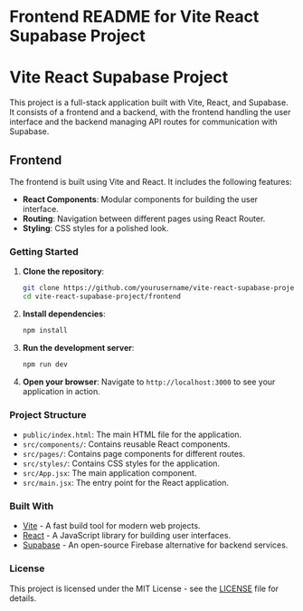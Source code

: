 # Frontend README for Vite React Supabase Project

# Vite React Supabase Project

This project is a full-stack application built with Vite, React, and Supabase. It consists of a frontend and a backend, with the frontend handling the user interface and the backend managing API routes for communication with Supabase.

## Frontend

The frontend is built using Vite and React. It includes the following features:

- **React Components**: Modular components for building the user interface.
- **Routing**: Navigation between different pages using React Router.
- **Styling**: CSS styles for a polished look.

### Getting Started

1. **Clone the repository**:
   ```bash
   git clone https://github.com/yourusername/vite-react-supabase-project.git
   cd vite-react-supabase-project/frontend
   ```

2. **Install dependencies**:
   ```bash
   npm install
   ```

3. **Run the development server**:
   ```bash
   npm run dev
   ```

4. **Open your browser**:
   Navigate to `http://localhost:3000` to see your application in action.

### Project Structure

- `public/index.html`: The main HTML file for the application.
- `src/components/`: Contains reusable React components.
- `src/pages/`: Contains page components for different routes.
- `src/styles/`: Contains CSS styles for the application.
- `src/App.jsx`: The main application component.
- `src/main.jsx`: The entry point for the React application.

### Built With

- [Vite](https://vitejs.dev/) - A fast build tool for modern web projects.
- [React](https://reactjs.org/) - A JavaScript library for building user interfaces.
- [Supabase](https://supabase.io/) - An open-source Firebase alternative for backend services.

### License

This project is licensed under the MIT License - see the [LICENSE](LICENSE) file for details.